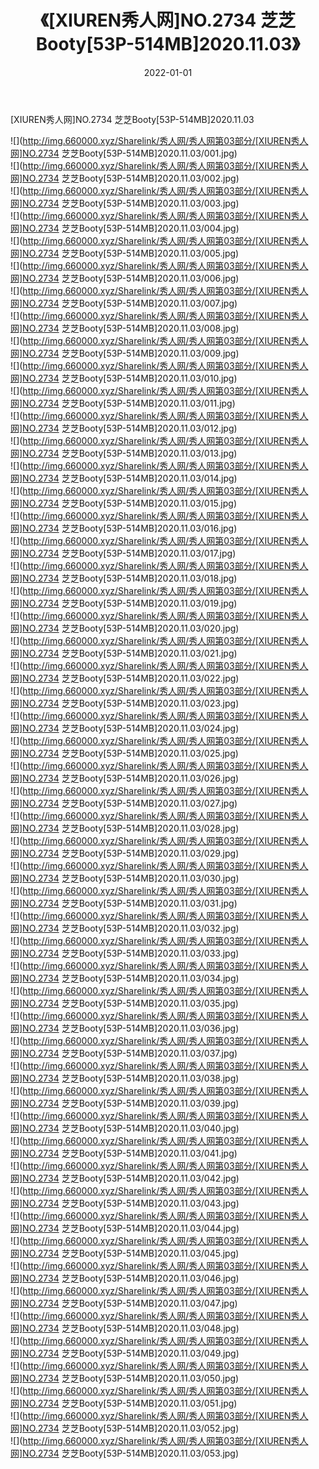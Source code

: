 ﻿---
layout: post
title:  《[XIUREN秀人网]NO.2734 芝芝Booty[53P-514MB]2020.11.03》
date:   2022-01-01
img: http://img.660000.xyz/Sharelink/秀人网/秀人网第03部分/[XIUREN秀人网]NO.2734 芝芝Booty[53P-514MB]2020.11.03/000.jpg
categories: [美女, 清纯, 唯美]
---

[XIUREN秀人网]NO.2734 芝芝Booty[53P-514MB]2020.11.03

 ![](http://img.660000.xyz/Sharelink/秀人网/秀人网第03部分/[XIUREN秀人网]NO.2734 芝芝Booty[53P-514MB]2020.11.03/001.jpg) <br>![](http://img.660000.xyz/Sharelink/秀人网/秀人网第03部分/[XIUREN秀人网]NO.2734 芝芝Booty[53P-514MB]2020.11.03/002.jpg) <br>![](http://img.660000.xyz/Sharelink/秀人网/秀人网第03部分/[XIUREN秀人网]NO.2734 芝芝Booty[53P-514MB]2020.11.03/003.jpg) <br>![](http://img.660000.xyz/Sharelink/秀人网/秀人网第03部分/[XIUREN秀人网]NO.2734 芝芝Booty[53P-514MB]2020.11.03/004.jpg) <br>![](http://img.660000.xyz/Sharelink/秀人网/秀人网第03部分/[XIUREN秀人网]NO.2734 芝芝Booty[53P-514MB]2020.11.03/005.jpg) <br>![](http://img.660000.xyz/Sharelink/秀人网/秀人网第03部分/[XIUREN秀人网]NO.2734 芝芝Booty[53P-514MB]2020.11.03/006.jpg) <br>![](http://img.660000.xyz/Sharelink/秀人网/秀人网第03部分/[XIUREN秀人网]NO.2734 芝芝Booty[53P-514MB]2020.11.03/007.jpg) <br>![](http://img.660000.xyz/Sharelink/秀人网/秀人网第03部分/[XIUREN秀人网]NO.2734 芝芝Booty[53P-514MB]2020.11.03/008.jpg) <br>![](http://img.660000.xyz/Sharelink/秀人网/秀人网第03部分/[XIUREN秀人网]NO.2734 芝芝Booty[53P-514MB]2020.11.03/009.jpg) <br>![](http://img.660000.xyz/Sharelink/秀人网/秀人网第03部分/[XIUREN秀人网]NO.2734 芝芝Booty[53P-514MB]2020.11.03/010.jpg) <br>![](http://img.660000.xyz/Sharelink/秀人网/秀人网第03部分/[XIUREN秀人网]NO.2734 芝芝Booty[53P-514MB]2020.11.03/011.jpg) <br>![](http://img.660000.xyz/Sharelink/秀人网/秀人网第03部分/[XIUREN秀人网]NO.2734 芝芝Booty[53P-514MB]2020.11.03/012.jpg) <br>![](http://img.660000.xyz/Sharelink/秀人网/秀人网第03部分/[XIUREN秀人网]NO.2734 芝芝Booty[53P-514MB]2020.11.03/013.jpg) <br>![](http://img.660000.xyz/Sharelink/秀人网/秀人网第03部分/[XIUREN秀人网]NO.2734 芝芝Booty[53P-514MB]2020.11.03/014.jpg) <br>![](http://img.660000.xyz/Sharelink/秀人网/秀人网第03部分/[XIUREN秀人网]NO.2734 芝芝Booty[53P-514MB]2020.11.03/015.jpg) <br>![](http://img.660000.xyz/Sharelink/秀人网/秀人网第03部分/[XIUREN秀人网]NO.2734 芝芝Booty[53P-514MB]2020.11.03/016.jpg) <br>![](http://img.660000.xyz/Sharelink/秀人网/秀人网第03部分/[XIUREN秀人网]NO.2734 芝芝Booty[53P-514MB]2020.11.03/017.jpg) <br>![](http://img.660000.xyz/Sharelink/秀人网/秀人网第03部分/[XIUREN秀人网]NO.2734 芝芝Booty[53P-514MB]2020.11.03/018.jpg) <br>![](http://img.660000.xyz/Sharelink/秀人网/秀人网第03部分/[XIUREN秀人网]NO.2734 芝芝Booty[53P-514MB]2020.11.03/019.jpg) <br>![](http://img.660000.xyz/Sharelink/秀人网/秀人网第03部分/[XIUREN秀人网]NO.2734 芝芝Booty[53P-514MB]2020.11.03/020.jpg) <br>![](http://img.660000.xyz/Sharelink/秀人网/秀人网第03部分/[XIUREN秀人网]NO.2734 芝芝Booty[53P-514MB]2020.11.03/021.jpg) <br>![](http://img.660000.xyz/Sharelink/秀人网/秀人网第03部分/[XIUREN秀人网]NO.2734 芝芝Booty[53P-514MB]2020.11.03/022.jpg) <br>![](http://img.660000.xyz/Sharelink/秀人网/秀人网第03部分/[XIUREN秀人网]NO.2734 芝芝Booty[53P-514MB]2020.11.03/023.jpg) <br>![](http://img.660000.xyz/Sharelink/秀人网/秀人网第03部分/[XIUREN秀人网]NO.2734 芝芝Booty[53P-514MB]2020.11.03/024.jpg) <br>![](http://img.660000.xyz/Sharelink/秀人网/秀人网第03部分/[XIUREN秀人网]NO.2734 芝芝Booty[53P-514MB]2020.11.03/025.jpg) <br>![](http://img.660000.xyz/Sharelink/秀人网/秀人网第03部分/[XIUREN秀人网]NO.2734 芝芝Booty[53P-514MB]2020.11.03/026.jpg) <br>![](http://img.660000.xyz/Sharelink/秀人网/秀人网第03部分/[XIUREN秀人网]NO.2734 芝芝Booty[53P-514MB]2020.11.03/027.jpg) <br>![](http://img.660000.xyz/Sharelink/秀人网/秀人网第03部分/[XIUREN秀人网]NO.2734 芝芝Booty[53P-514MB]2020.11.03/028.jpg) <br>![](http://img.660000.xyz/Sharelink/秀人网/秀人网第03部分/[XIUREN秀人网]NO.2734 芝芝Booty[53P-514MB]2020.11.03/029.jpg) <br>![](http://img.660000.xyz/Sharelink/秀人网/秀人网第03部分/[XIUREN秀人网]NO.2734 芝芝Booty[53P-514MB]2020.11.03/030.jpg) <br>![](http://img.660000.xyz/Sharelink/秀人网/秀人网第03部分/[XIUREN秀人网]NO.2734 芝芝Booty[53P-514MB]2020.11.03/031.jpg) <br>![](http://img.660000.xyz/Sharelink/秀人网/秀人网第03部分/[XIUREN秀人网]NO.2734 芝芝Booty[53P-514MB]2020.11.03/032.jpg) <br>![](http://img.660000.xyz/Sharelink/秀人网/秀人网第03部分/[XIUREN秀人网]NO.2734 芝芝Booty[53P-514MB]2020.11.03/033.jpg) <br>![](http://img.660000.xyz/Sharelink/秀人网/秀人网第03部分/[XIUREN秀人网]NO.2734 芝芝Booty[53P-514MB]2020.11.03/034.jpg) <br>![](http://img.660000.xyz/Sharelink/秀人网/秀人网第03部分/[XIUREN秀人网]NO.2734 芝芝Booty[53P-514MB]2020.11.03/035.jpg) <br>![](http://img.660000.xyz/Sharelink/秀人网/秀人网第03部分/[XIUREN秀人网]NO.2734 芝芝Booty[53P-514MB]2020.11.03/036.jpg) <br>![](http://img.660000.xyz/Sharelink/秀人网/秀人网第03部分/[XIUREN秀人网]NO.2734 芝芝Booty[53P-514MB]2020.11.03/037.jpg) <br>![](http://img.660000.xyz/Sharelink/秀人网/秀人网第03部分/[XIUREN秀人网]NO.2734 芝芝Booty[53P-514MB]2020.11.03/038.jpg) <br>![](http://img.660000.xyz/Sharelink/秀人网/秀人网第03部分/[XIUREN秀人网]NO.2734 芝芝Booty[53P-514MB]2020.11.03/039.jpg) <br>![](http://img.660000.xyz/Sharelink/秀人网/秀人网第03部分/[XIUREN秀人网]NO.2734 芝芝Booty[53P-514MB]2020.11.03/040.jpg) <br>![](http://img.660000.xyz/Sharelink/秀人网/秀人网第03部分/[XIUREN秀人网]NO.2734 芝芝Booty[53P-514MB]2020.11.03/041.jpg) <br>![](http://img.660000.xyz/Sharelink/秀人网/秀人网第03部分/[XIUREN秀人网]NO.2734 芝芝Booty[53P-514MB]2020.11.03/042.jpg) <br>![](http://img.660000.xyz/Sharelink/秀人网/秀人网第03部分/[XIUREN秀人网]NO.2734 芝芝Booty[53P-514MB]2020.11.03/043.jpg) <br>![](http://img.660000.xyz/Sharelink/秀人网/秀人网第03部分/[XIUREN秀人网]NO.2734 芝芝Booty[53P-514MB]2020.11.03/044.jpg) <br>![](http://img.660000.xyz/Sharelink/秀人网/秀人网第03部分/[XIUREN秀人网]NO.2734 芝芝Booty[53P-514MB]2020.11.03/045.jpg) <br>![](http://img.660000.xyz/Sharelink/秀人网/秀人网第03部分/[XIUREN秀人网]NO.2734 芝芝Booty[53P-514MB]2020.11.03/046.jpg) <br>![](http://img.660000.xyz/Sharelink/秀人网/秀人网第03部分/[XIUREN秀人网]NO.2734 芝芝Booty[53P-514MB]2020.11.03/047.jpg) <br>![](http://img.660000.xyz/Sharelink/秀人网/秀人网第03部分/[XIUREN秀人网]NO.2734 芝芝Booty[53P-514MB]2020.11.03/048.jpg) <br>![](http://img.660000.xyz/Sharelink/秀人网/秀人网第03部分/[XIUREN秀人网]NO.2734 芝芝Booty[53P-514MB]2020.11.03/049.jpg) <br>![](http://img.660000.xyz/Sharelink/秀人网/秀人网第03部分/[XIUREN秀人网]NO.2734 芝芝Booty[53P-514MB]2020.11.03/050.jpg) <br>![](http://img.660000.xyz/Sharelink/秀人网/秀人网第03部分/[XIUREN秀人网]NO.2734 芝芝Booty[53P-514MB]2020.11.03/051.jpg) <br>![](http://img.660000.xyz/Sharelink/秀人网/秀人网第03部分/[XIUREN秀人网]NO.2734 芝芝Booty[53P-514MB]2020.11.03/052.jpg) <br>![](http://img.660000.xyz/Sharelink/秀人网/秀人网第03部分/[XIUREN秀人网]NO.2734 芝芝Booty[53P-514MB]2020.11.03/053.jpg) <br>